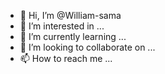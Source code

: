 - 👋 Hi, I’m @William-sama
- 👀 I’m interested in ...
- 🌱 I’m currently learning ...
- 💞️ I’m looking to collaborate on ...
- 📫 How to reach me ...

<!---
William-sama/William-sama is a ✨ special ✨ repository because its `README.md` (this file) appears on your GitHub profile.
You can click the Preview link to take a look at your changes.
--->
